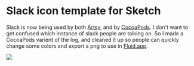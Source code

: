 # Slack icon template for Sketch

Slack is now being used by both [Artsy](http://artsy.net), and by [CocoaPods](http://cocoapods.org). I don't want to get confused which instance of slack people are talking on. So I made a CocoaPods varient of the log, and cleaned it up so people can quickly change some colors and export a png to use in [Fluid.app](http://fluidapp.com).

<a href= "http://orta.io/projects/slack/assets/SlackTemplate.zip"><img src="/projects/images/slack-template.png"></a>
